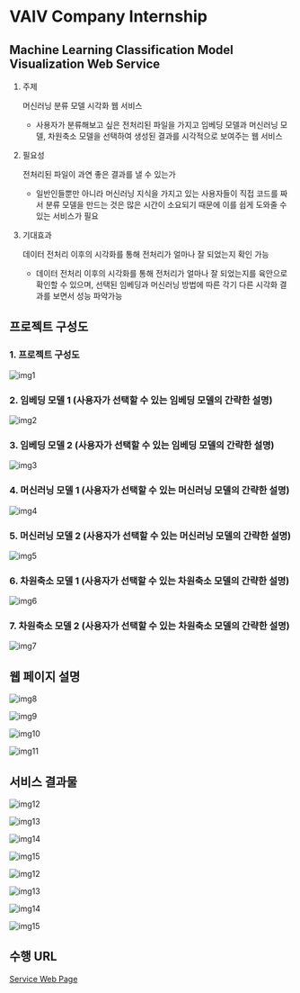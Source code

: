 VAIV Company Internship
====
  
## Machine Learning Classification Model Visualization Web Service
1. 주제

    머신러닝 분류 모델 시각화 웹 서비스
    + 사용자가 분류해보고 싶은 전처리된 파일을 가지고 임베딩 모델과 머신러닝 모델, 차원축소 모델을 선택하여 생성된 결과를 시각적으로 보여주는 웹 서비스


2. 필요성

    전처리된 파일이 과연 좋은 결과를 낼 수 있는가
    
    + 일반인들뿐만 아니라 머신러닝 지식을 가지고 있는 사용자들이 직접 코드를 짜서 분류 모델을 만드는 것은 많은 시간이 소요되기 때문에 이를 쉽게 도와줄 수 있는 서비스가 필요


3. 기대효과

    데이터 전처리 이후의 시각화를 통해 전처리가 얼마나 잘 되었는지 확인 가능

    + 데이터 전처리 이후의 시각화를 통해 전처리가 얼마나 잘 되었는지를 육안으로 확인할 수 있으며, 선택된 임베딩과 머신러닝 방법에 따른 각기 다른 시각화 결과를 보면서 성능 파악가능

프로젝트 구성도
------

### 1. 프로젝트 구성도
![img1](./static/img/ppt/2.png)

### 2. 임베딩 모델 1 (사용자가 선택할 수 있는 임베딩 모델의 간략한 설명)
![img2](./static/img/ppt/3.png)

### 3. 임베딩 모델 2 (사용자가 선택할 수 있는 임베딩 모델의 간략한 설명)
![img3](./static/img/ppt/4.png)

### 4. 머신러닝 모델 1 (사용자가 선택할 수 있는 머신러닝 모델의 간략한 설명)
![img4](./static/img/ppt/5.png)

### 5. 머신러닝 모델 2 (사용자가 선택할 수 있는 머신러닝 모델의 간략한 설명)
![img5](./static/img/ppt/6.png)

### 6. 차원축소 모델 1 (사용자가 선택할 수 있는 차원축소 모델의 간략한 설명)
![img6](./static/img/ppt/7.png)

### 7. 차원축소 모델 2 (사용자가 선택할 수 있는 차원축소 모델의 간략한 설명)
![img7](./static/img/ppt/8.png)

웹 페이지 설명
------
![img8](./static/img/ppt/explain-1.png)

![img9](./static/img/ppt/explain-2.png)

![img10](./static/img/ppt/explain-3.png)

![img11](./static/img/ppt/explain-4.png)

서비스 결과물
------
![img12](./static/img/ppt/result-1.png)

![img13](./static/img/ppt/result-2.png)

![img14](./static/img/ppt/result-3.png)

![img15](./static/img/ppt/result-4.png)

![img12](./static/img/ppt/result-5.png)

![img13](./static/img/ppt/result-6.png)

![img14](./static/img/ppt/result-7.png)

![img15](./static/img/ppt/result-8.png)

수행 URL
------
[Service Web Page](http://54.224.112.107:8080/)
